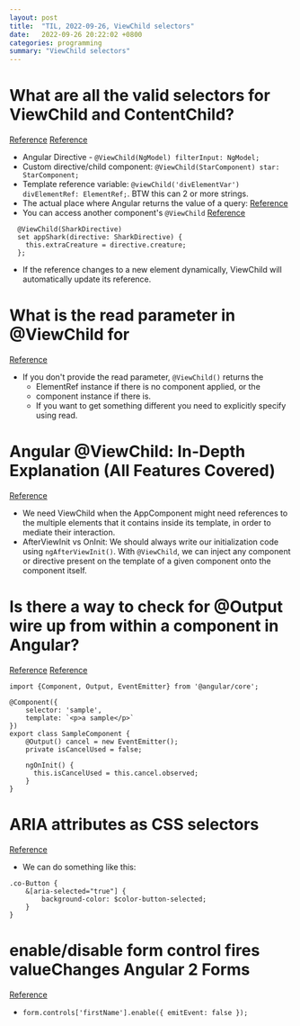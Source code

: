 ```yaml
---
layout: post
title:  "TIL, 2022-09-26, ViewChild selectors"
date:   2022-09-26 20:22:02 +0800
categories: programming
summary: "ViewChild selectors"
---
```


# What are all the valid selectors for ViewChild and ContentChild?
[Reference](https://stackoverflow.com/questions/49162473/what-are-all-the-valid-selectors-for-viewchild-and-contentchild)
[Reference](https://www.digitalocean.com/community/tutorials/angular-viewchild-access-component)

- Angular Directive - `@ViewChild(NgModel) filterInput: NgModel;`
- Custom directive/child component: `@ViewChild(StarComponent) star: StarComponent;`
- Template reference variable: `@viewChild('divElementVar') divElementRef: ElementRef;`. BTW this can 2 or more strings.
- The actual place where Angular returns the value of a query: [Reference](https://github.com/angular/angular/blob/c8a1a14b87e5907458e8e87021e47f9796cb3257/packages/core/src/view/query.ts#L176-L193)
- You can access another component's `@ViewChild` [Reference](https://stackoverflow.com/questions/56034567/viewchild-from-another-component)


```
  @ViewChild(SharkDirective)
  set appShark(directive: SharkDirective) {
    this.extraCreature = directive.creature;
  };
```

- If the reference changes to a new element dynamically, ViewChild will automatically update its reference.


# What is the read parameter in @ViewChild for
[Reference](https://stackoverflow.com/questions/37450805/what-is-the-read-parameter-in-viewchild-for)


- If you don't provide the read parameter, `@ViewChild()` returns the
  - ElementRef instance if there is no component applied, or the
  - component instance if there is.
  - If you want to get something different you need to explicitly specify using read.

# Angular @ViewChild: In-Depth Explanation (All Features Covered)
[Reference](https://blog.angular-university.io/angular-viewchild/)


- We need ViewChild when the AppComponent might need references to the multiple elements that it contains inside its template, in order to mediate their interaction.
- AfterViewInit vs OnInit: We should always write our initialization code using `ngAfterViewInit()`. With `@ViewChild`, we can inject any component or directive present on the template of a given component onto the component itself.

# Is there a way to check for @Output wire up from within a component in Angular?
[Reference](https://stackoverflow.com/questions/33441393/is-there-a-way-to-check-for-output-wire-up-from-within-a-component-in-angular)
[Reference](https://stackoverflow.com/a/37444629/848915)

```
import {Component, Output, EventEmitter} from '@angular/core';

@Component({
    selector: 'sample',
    template: `<p>a sample</p>`
})
export class SampleComponent {
    @Output() cancel = new EventEmitter();
    private isCancelUsed = false;

    ngOnInit() {
      this.isCancelUsed = this.cancel.observed;
    }
}
```

# ARIA attributes as CSS selectors
[Reference](https://www.oreilly.com/library/view/enduring-css/9781787282803/ch06s03.html)

- We can do something like this:

```
.co-Button {
    &[aria-selected="true"] {
        background-color: $color-button-selected;
    }
}
```

# enable/disable form control fires valueChanges Angular 2 Forms
[Reference](https://stackoverflow.com/questions/42808586/enable-disable-form-control-fires-valuechanges-angular-2-forms)


- `form.controls['firstName'].enable({ emitEvent: false });`
